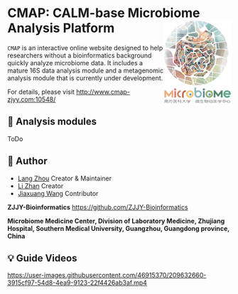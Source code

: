 <!-- README.md is generated from README.Rmd. Please edit that file -->

# CMAP: CALM-base Microbiome Analysis Platform <img src="www/logo_git.png" height="190" align="right" />

`CMAP` is an interactive online website designed to help researchers
without a bioinformatics background quickly analyze microbiome data. It
includes a mature 16S data analysis module and a metagenomic analysis
module that is currently under development.

For details, please visit <http://www.cmap-zjyy.com:10548/>

## :hammer: Analysis modules

ToDo

## :runner: Author

-   [Lang Zhou](https://github.com/nyzhoulang) Creator & Maintainer
-   [Li Zhan](https://github.com/SMUZhanLi) Creator
-   [Jiaxuang Wang](https://github.com/wangjiaxuan666) Contributor

**ZJJY-Bioinformatics** <https://github.com/ZJJY-Bioinformatics>

**Microbiome Medicine Center, Division of Laboratory Medicine, Zhujiang
Hospital, Southern Medical University, Guangzhou, Guangdong province,
China**

## :bulb: Guide Videos

<https://user-images.githubusercontent.com/46915370/209632660-3915cf97-54d8-4ea9-9123-22f4426ab3af.mp4>
